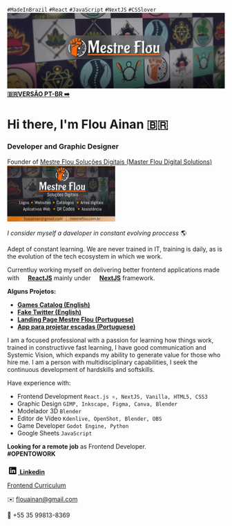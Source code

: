 `#MadeInBrazil` `#React` `#JavaScript` `#NextJS` `#CSSlover`
![<img src="src/images/capa-github.webp" />](src/images/capa-github.webp)
[**🇧🇷VERSÃO PT-BR ➡️**](/README.md)
# Hi there, I'm Flou Ainan 🇧🇷 # 
### Developer and Graphic Designer ###

Founder of [Mestre Flou Soluções Digitais (Master Flou Digital Solutions)](https://www.mestreflou.com.br/)<br>
[<img src="src/images/link-preview-compact-02.webp" width="250px">](https://www.mestreflou.com.br/)


*I consider myself a daveloper in constant evolving proccess* 🌎 


Adept of constant learning. We are never trained in IT, training is daily, as is the evolution of the tech ecosystem in which we work.

Currentluy working myself on delivering better frontend applications made with [<img src="https://w7.pngwing.com/pngs/18/497/png-transparent-black-and-blue-atom-icon-screenshot-react-javascript-responsive-web-design-github-angularjs-github-logo-electric-blue-signage.png" width="16" height="16" /><b>ReactJS</b>](https://react.dev/) mainly under [<img src="https://static-00.iconduck.com/assets.00/next-js-icon-512x512-zuauazrk.png" width="16" height="16" /><b>NextJS</b>](https://nextjs.org/) framework.

<b>Alguns Projetos:</b>

- **[Games Catalog (English)](https://github.com/flou-ainan/my-games-catalog#my-games-catalog)**
- **[Fake Twitter (English)](https://github.com/flou-ainan/twitter-post-maker#twitter-post-maker)**
- **[Landing Page Mestre Flou (Portuguese)](https://github.com/flou-ainan/servicos-do-mestre#readme)**
- **[App para projetar escadas (Portuguese)](https://github.com/flou-ainan/app-escadas-codeart#app-para-projetar-escadas)**

I am a focused professional with a passion for learning how things work, trained in constructivve fast learning, I have good communication and Systemic Vision, which expands my ability to generate value for those who hire me. I am a person with multidisciplinary capabilities, I seek the continuous development of hardskills and softskills.

Have experience with:
- Frontend Development `React.js ⚛️, NextJS, Vanilla, HTML5, CSS3`
- Graphic Design `GIMP, Inkscape, Figma, Canva, Blender`
- Modelador 3D `Blender`
- Editor de Vídeo `Kdenlive, OpenShot, Blender, OBS`
- Game Developer `Godot Engine, Python`
- Google Sheets `JavaScript`

**Looking for a remote job** as Frontend Developer.
<br><b>#OPENTOWORK</b>

[<img src="src/images/linkedin-svgrepo-com.png" width="25px"/> **Linkedin**](https://www.linkedin.com/in/flouainan/)

[Frontend Curriculum](https://github.com/flou-ainan/flou-ainan/blob/main/resume.md#flou-ainan-oliveira)

✉️ flouainan@gmail.com

💬 +55 35 99813-8369


